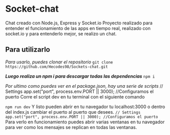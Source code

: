 # Socket-chat
Chat creado con Node.js, Express y Socket.io
Proyecto realizado para entender el funcionamiento de las apps en tiempo real, realizado con socket.io y para entenderlo mejor, se realizo un chat.

## Para utilizarlo
*Para usarlo, puedes clonar el repositorio*
``git clone https://github.com/Hecodes98/Sockets-chat.git ``

**_Luego realiza un npm i para descargar todas las dependencias_**
``npm i``

*Por ultimo como puedes ver en el package.json, hay una serie de scripts*
    // Settings
app.set("port", process.env.PORT || 3000); //Configuramos el puerto
 Corre el script dev en tu terminal con el siguiente comando
 
 ``npm run dev``
 Y listo pueden abrir en tu navegador tu localhost:3000 o dentro del index.js cambiar el puerto al puerto que desees.
 ``// Settings
app.set("port", process.env.PORT || 3000); //Configuramos el puerto``
Para verlo en funcionamiento puedes abrir varias ventanas en tu navegador para ver como los mensajes se replican en todas las ventanas.

